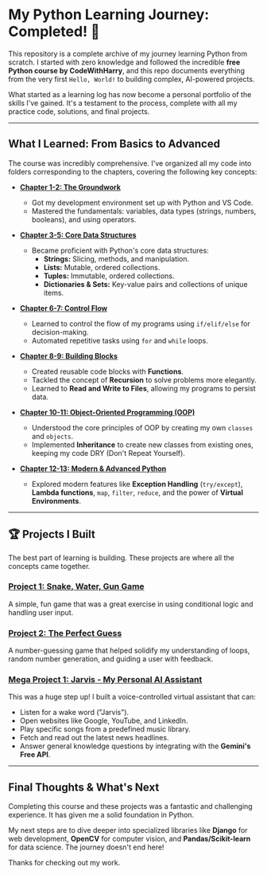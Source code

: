 # My Python Learning Journey: Completed! 🐍

This repository is a complete archive of my journey learning Python from scratch. I started with zero knowledge and followed the incredible **free Python course by CodeWithHarry**, and this repo documents everything from the very first `Hello, World!` to building complex, AI-powered projects.

What started as a learning log has now become a personal portfolio of the skills I've gained. It's a testament to the process, complete with all my practice code, solutions, and final projects.

---

## What I Learned: From Basics to Advanced

The course was incredibly comprehensive. I've organized all my code into folders corresponding to the chapters, covering the following key concepts:

*   **[Chapter 1-2: The Groundwork](./Chapter-01/)**
    *   Got my development environment set up with Python and VS Code.
    *   Mastered the fundamentals: variables, data types (strings, numbers, booleans), and using operators.

*   **[Chapter 3-5: Core Data Structures](./Chapter-03/)**
    *   Became proficient with Python's core data structures:
        *   **Strings:** Slicing, methods, and manipulation.
        *   **Lists:** Mutable, ordered collections.
        *   **Tuples:** Immutable, ordered collections.
        *   **Dictionaries & Sets:** Key-value pairs and collections of unique items.

*   **[Chapter 6-7: Control Flow](./Chapter-06/)**
    *   Learned to control the flow of my programs using `if/elif/else` for decision-making.
    *   Automated repetitive tasks using `for` and `while` loops.

*   **[Chapter 8-9: Building Blocks](./Chapter-08/)**
    *   Created reusable code blocks with **Functions**.
    *   Tackled the concept of **Recursion** to solve problems more elegantly.
    *   Learned to **Read and Write to Files**, allowing my programs to persist data.

*   **[Chapter 10-11: Object-Oriented Programming (OOP)](./Chapter-10/)**
    *   Understood the core principles of OOP by creating my own `classes` and `objects`.
    *   Implemented **Inheritance** to create new classes from existing ones, keeping my code DRY (Don't Repeat Yourself).

*   **[Chapter 12-13: Modern & Advanced Python](./Chapter-12/)**
    *   Explored modern features like **Exception Handling** (`try/except`), **Lambda functions**, `map`, `filter`, `reduce`, and the power of **Virtual Environments**.

---

## 🏆 Projects I Built

The best part of learning is building. These projects are where all the concepts came together.

### **[Project 1: Snake, Water, Gun Game](./Project-01_Snake_Water_Gun/)**
A simple, fun game that was a great exercise in using conditional logic and handling user input.

### **[Project 2: The Perfect Guess](./Project-02_The_Perfect_Guess/)**
A number-guessing game that helped solidify my understanding of loops, random number generation, and guiding a user with feedback.

### **[Mega Project 1: Jarvis - My Personal AI Assistant](./Mega-Project-01_Jarvis/)**
This was a huge step up! I built a voice-controlled virtual assistant that can:
*   Listen for a wake word ("Jarvis").
*   Open websites like Google, YouTube, and LinkedIn.
*   Play specific songs from a predefined music library.
*   Fetch and read out the latest news headlines.
*   Answer general knowledge questions by integrating with the **Gemini's Free API**.

---

## Final Thoughts & What's Next

Completing this course and these projects was a fantastic and challenging experience. It has given me a solid foundation in Python.

My next steps are to dive deeper into specialized libraries like **Django** for web development, **OpenCV** for computer vision, and **Pandas/Scikit-learn** for data science. The journey doesn't end here!

Thanks for checking out my work.
